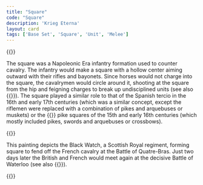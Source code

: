 ```yaml
---
title: "Square"
code: "Square"
description: 'Krieg Eterna'
layout: card
tags: ['Base Set', 'Square', 'Unit', 'Melee']
---
```

{{<card-detail-page title="Square" artwork="Black Watch at the Battle of Quatre-Bras by William Barnes Wollen (1894)"  attr="Plutarch" book="Sayings of the Spartans">}}
<p>
The square was a Napoleonic Era infantry formation used to counter cavalry. The infantry would make a square with a hollow center aiming outward with their rifles and bayonets. Since horses would not charge into the square, the cavalrymen would circle around it, shooting at the square from the hip and feigning charges to break up undisciplined units  (see also {{<cardlink name="Cavalry">}}). The square played a similar role to that of the Spanish tercio in the 16th and early 17th centuries (which was a similar concept, except the riflemen were replaced with a combination of pikes and arquebuses or muskets) or the {{<cardlink name="Landsknecht" code="landsknecht">}} pike squares of the 15th and early 16th centuries (which mostly included pikes, swords and arquebuses or crossbows).
</p>
{{<card-detail-image file="quatre-bras.jpg" caption="The 28th Regiment at Quatre Bras by Elizabeth Thompson (1875)">}}
<p>
This painting depicts the Black Watch, a Scottish Royal regiment, forming square to fend off the French cavalry at the Battle of Quatre-Bras. Just two days later the British and French would meet again at the decisive Battle of Waterloo  (see also {{<cardlink name="Grenadier">}}).
</p>
{{</card-detail-page>}}